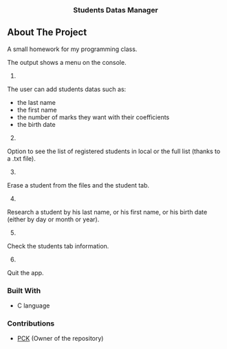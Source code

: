 <div id="top"></div>

<!-- PROJECT LOGO -->
<br />
<div align="center">
  <h3 align="center">Students Datas Manager</h3>
</div>

<!-- ABOUT THE PROJECT -->
## About The Project

A small homework for my programming class.

The output shows a menu on the console.

1)
The user can add students datas such as:
- the last name
- the first name
- the number of marks they want with their coefficients
- the birth date


2)
Option to see the list of registered students in local or the full list (thanks to a .txt file).


3)
Erase a student from the files and the student tab.


4)
Research a student by his last name, or his first name, or his birth date (either by day or month or year).


5)
Check the students tab information.


6)
Quit the app.

### Built With

* C language

### Contributions

* [PCK](https://github.com/PritamCharles) (Owner of the repository)
